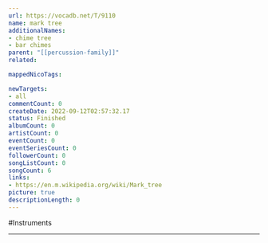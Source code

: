 ```yaml
---
url: https://vocadb.net/T/9110
name: mark tree
additionalNames: 
- chime tree
- bar chimes 
parent: "[[percussion-family]]"
related:

mappedNicoTags:

newTargets:
- all
commentCount: 0
createDate: 2022-09-12T02:57:32.17
status: Finished
albumCount: 0
artistCount: 0
eventCount: 0
eventSeriesCount: 0
followerCount: 0
songListCount: 0
songCount: 6
links: 
- https://en.m.wikipedia.org/wiki/Mark_tree
picture: true
descriptionLength: 0
---
```


#Instruments



---

